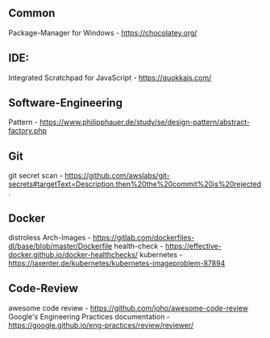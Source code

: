 ## Common
Package-Manager for Windows - https://chocolatey.org/

## IDE:
Integrated Scratchpad for JavaScript - https://quokkajs.com/

## Software-Engineering
Pattern - https://www.philipphauer.de/study/se/design-pattern/abstract-factory.php

## Git
git secret scan - https://github.com/awslabs/git-secrets#targetText=Description,then%20the%20commit%20is%20rejected.

## Docker
distroless Arch-Images - https://gitlab.com/dockerfiles-dl/base/blob/master/Dockerfile
health-check - https://effective-docker.github.io/docker-healthchecks/
kubernetes - https://jaxenter.de/kubernetes/kubernetes-imageproblem-87894

## Code-Review
awesome code review - https://github.com/joho/awesome-code-review
Google's Engineering Practices documentation - https://google.github.io/eng-practices/review/reviewer/
